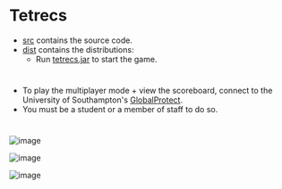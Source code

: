 # Tetrecs
- [src](src) contains the source code.
- [dist](dist) contains the distributions:
  - Run [tetrecs.jar](dist/tetrecs.jar) to start the game.
#
- To play the multiplayer mode + view the scoreboard, connect to the University of Southampton's [GlobalProtect](https://knowledgenow.soton.ac.uk/Articles/KB0011610). 
- You must be a student or a member of staff to do so.
#
![image](https://github.com/user-attachments/assets/64a089c6-7466-42ac-8133-5eebe87a4e13)

![image](https://github.com/user-attachments/assets/468f2a63-3aff-46c2-8430-6757888e1747)

![image](https://github.com/user-attachments/assets/0a770a91-df9d-4170-a041-3820217076c3)

